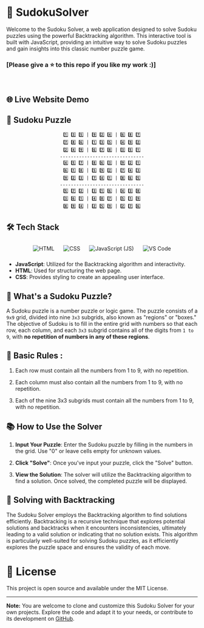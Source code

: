 # 🧩 SudokuSolver

Welcome to the Sudoku Solver, a web application designed to solve Sudoku puzzles using the powerful Backtracking algorithm. This interactive tool is built with JavaScript, providing an intuitive way to solve Sudoku puzzles and gain insights into this classic number puzzle game.
<br>

### [Please give a ⭐ to this repo if you like my work :)]

<br> 

## 🌐 Live Website Demo 
 <!-- 🔗 https://ayushichoudhary-19.github.io/SudokuSolver/ -->


<!-- <p align="center">
  <img src="https://github.com/ayushichoudhary-19/SudokuSolver/assets/73214455/1686de45-c5c3-4f53-ad1d-6a57a86111db" alt="Image" width="600" height="auto">
</p> -->

## 🧩 Sudoku Puzzle

<div align="center">
  
```
1️⃣ 3️⃣ 5️⃣ | 9️⃣ 2️⃣ 4️⃣ | 6️⃣ 8️⃣ 7️⃣
7️⃣ 8️⃣ 6️⃣ | 1️⃣ 3️⃣ 5️⃣ | 4️⃣ 9️⃣ 2️⃣
2️⃣ 4️⃣ 9️⃣ | 6️⃣ 7️⃣ 8️⃣ | 3️⃣ 5️⃣ 1️⃣
-------------------------------
4️⃣ 5️⃣ 7️⃣ | 8️⃣ 6️⃣ 3️⃣ | 9️⃣ 2️⃣ 1️⃣
6️⃣ 1️⃣ 8️⃣ | 5️⃣ 9️⃣ 2️⃣ | 7️⃣ 4️⃣ 3️⃣
9️⃣ 2️⃣ 3️⃣ | 7️⃣ 4️⃣ 1️⃣ | 8️⃣ 6️⃣ 5️⃣
-------------------------------
5️⃣ 7️⃣ 2️⃣ | 3️⃣ 1️⃣ 6️⃣ | 4️⃣ 3️⃣ 8️⃣
3️⃣ 6️⃣ 1️⃣ | 4️⃣ 8️⃣ 7️⃣ | 5️⃣ 1️⃣ 9️⃣
8️⃣ 9️⃣ 4️⃣ | 2️⃣ 5️⃣ 9️⃣ | 2️⃣ 7️⃣ 6️⃣
```


</div>


## 🛠️ Tech Stack
<p align="center">
  <img src="https://img.icons8.com/color/96/000000/html-5.png" alt="HTML" style="margin: 10px;">
  <img src="https://img.icons8.com/color/96/000000/css3.png" alt="CSS" style="margin: 10px;">
  <img src="https://img.icons8.com/color/96/000000/javascript.png" alt="JavaScript (JS)" style="margin: 10px;">
  <img src="https://img.icons8.com/color/96/000000/visual-studio-code-2019.png" alt="VS Code" style="margin: 10px;">
</p>

- **JavaScript**: Utilized for the Backtracking algorithm and interactivity.
- **HTML**: Used for structuring the web page.
- **CSS**: Provides styling to create an appealing user interface.


## 🤔 What's a Sudoku Puzzle?  
A Sudoku puzzle is a number puzzle or logic game. The puzzle consists of a `9x9` grid, divided into nine `3x3` subgrids, also known as "regions" or "boxes." The objective of Sudoku is to fill in the entire grid with numbers so that each row, each column, and each `3x3` subgrid contains all of the digits from `1 to 9`, with **no repetition of numbers in any of these regions**.

## 📜 Basic Rules :

1. Each row must contain all the numbers from 1 to 9, with no repetition.

2. Each column must also contain all the numbers from 1 to 9, with no repetition.

3. Each of the nine 3x3 subgrids must contain all the numbers from 1 to 9, with no repetition.


## 📚 How to Use the Solver

1. **Input Your Puzzle**: Enter the Sudoku puzzle by filling in the numbers in the grid. Use "0" or leave cells empty for unknown values.

2. **Click "Solve"**: Once you've input your puzzle, click the "Solve" button.

3. **View the Solution**: The solver will utilize the Backtracking algorithm to find a solution. Once solved, the completed puzzle will be displayed.

## 🧰 Solving with Backtracking

The Sudoku Solver employs the Backtracking algorithm to find solutions efficiently. Backtracking is a recursive technique that explores potential solutions and backtracks when it encounters inconsistencies, ultimately leading to a valid solution or indicating that no solution exists. This algorithm is particularly well-suited for solving Sudoku puzzles, as it efficiently explores the puzzle space and ensures the validity of each move.


# 📄 License

This project is open source and available under the MIT License.

---

**Note:** You are welcome to clone and customize this Sudoku Solver for your own projects. Explore the code and adapt it to your needs, or contribute to its development on [GitHub](https://github.com/ayushichoudhary-19/SudokuSolver).



